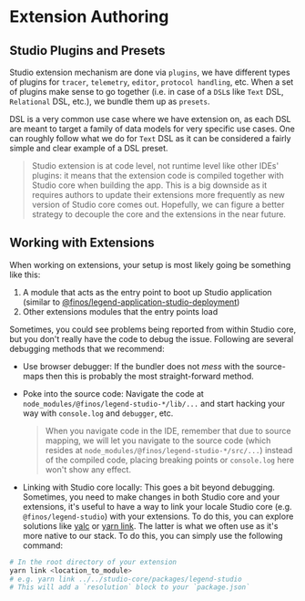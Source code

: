 # Extension Authoring

## Studio Plugins and Presets

Studio extension mechanism are done via `plugins`, we have different types of plugins for `tracer`, `telemetry`, `editor`, `protocol handling`, etc. When a set of plugins make sense to go together (i.e. in case of a `DSL`s like `Text` DSL, `Relational` DSL, etc.), we bundle them up as `presets`.

DSL is a very common use case where we have extension on, as each DSL are meant to target a family of data models for very specific use cases. One can roughly follow what we do for `Text` DSL as it can be considered a fairly simple and clear example of a DSL preset.

> Studio extension is at code level, not runtime level like other IDEs' plugins: it means that the extension code is compiled together with Studio core when building the app. This is a big downside as it requires authors to update their extensions more frequently as new version of Studio core comes out. Hopefully, we can figure a better strategy to decouple the core and the extensions in the near future.

## Working with Extensions

When working on extensions, your setup is most likely going be something like this:

1. A module that acts as the entry point to boot up Studio application (similar to [@finos/legend-application-studio-deployment](https://github.com/finos/legend-studio/tree/master/packages/legend-application-studio-deployment))
2. Other extensions modules that the entry points load

Sometimes, you could see problems being reported from within Studio core, but you don't really have the code to debug the issue. Following are several debugging methods that we recommend:

- Use browser debugger: If the bundler does not _mess_ with the source-maps then this is probably the most straight-forward method.
- Poke into the source code: Navigate the code at `node_modules/@finos/legend-studio-*/lib/...` and start hacking your way with `console.log` and `debugger`, etc.

  > When you navigate code in the IDE, remember that due to source mapping, we will let you navigate to the source code (which resides at `node_modules/@finos/legend-studio-*/src/...`) instead of the compiled code, placing breaking points or `console.log` here won't show any effect.

- Linking with Studio core locally: This goes a bit beyond debugging. Sometimes, you need to make changes in both Studio core and your extensions, it's useful to have a way to link your locale Studio core (e.g. `@finos/legend-studio`) with your extensions. To do this, you can explore solutions like [yalc](https://github.com/wclr/yalc) or [yarn link](https://yarnpkg.com/cli/link). The latter is what we often use as it's more native to our stack. To do this, you can simply use the following command:

```bash
# In the root directory of your extension
yarn link <location_to_module>
# e.g. yarn link ../../studio-core/packages/legend-studio
# This will add a `resolution` block to your `package.json`
```
